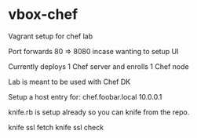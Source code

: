 # vbox-chef
Vagrant setup for chef lab

Port forwards 80 => 8080 incase wanting to setup UI

Currently deploys 1 Chef server and enrolls 1 Chef node

Lab is meant to be used with Chef DK

Setup a host entry for:
chef.foobar.local 10.0.0.1

knife.rb is setup already so you can knife from the repo.

knife ssl fetch
knife ssl check
